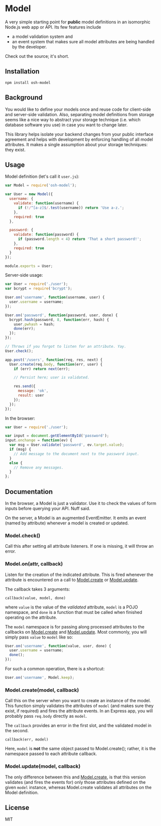 # Model

A very simple starting point for **public** model definitions in an
isomorphic Node.js web app or API. Its few features include

- a model validation system and
- an event system that makes sure all model attributes are being
  handled by the developer.

Check out the source; it's short.

## Installation

```
npm install osh-model
```

## Background

You would like to define your models once and reuse code for client-side and
server-side validation.  Also, separating model definitions from storage seems
like a nice way to abstract your storage technique (i.e.  which database
software you use) in case you want to change later.

This library helps isolate your backend changes from your public interface
agreement and helps with development by enforcing handling of all model
attributes.  It makes a single assumption about your storage techniques:
they exist.

## Usage

Model definition (let's call it `user.js`):

```js
var Model = require('osh-model');

var User = new Model({
  username: {
    validate: function(username) {
      if (!/^[a-z]$/.test(username)) return 'Use a-z.';
    },
    required: true
  },

  password: {
    validate: function(password) {
      if (password.length < 4) return 'That a short password!';
    },
    required: true
  }
});

module.exports = User;
```

Server-side usage:

```js
var User = require('./user');
var bcrypt = require('bcrypt');

User.on('username', function(username, user) {
  user.username = username;
});

User.on('password', function(password, user, done) {
  bcrypt.hash(password, 8, function(err, hash) {
    user.pwhash = hash;
    done(err);
  });
});

// Throws if you forgot to listen for an attribute. Yay.
User.check();

app.post('/users', function(req, res, next) {
  User.create(req.body, function(err, user) {
    if (err) return next(err);

    // Persist here; user is validated.

    res.send({
      message: 'ok',
      result: user
    });
  });
});
```


In the browser:

```js
var User = require('./user');

var input = document.getElementById('password');
input.onchange = function(ev) {
  var msg = User.validate('password', ev.target.value);
  if (msg) {
    // Add message to the document next to the password input.
  }
  else {
    // Remove any messages.
  }
};
```

## Documentation

In the browser, a Model is just a validator. Use it to check the values
of form inputs before querying your API. Nuff said.

On the server, a Model is an augmented EventEmitter. It emits an event
(named by attribute) whenever a model is created or updated.

### Model.check()

Call this after setting all attribute listeners. If one is missing,
it will throw an error.

### Model.on(attr, callback)

Listen for the creation of the indicated attribute. This is fired whenever the
attribute is encountered on a call to
[Model.create](#modelcreatemodel-callback) or
[Model.update](#modelupdatemodel-callback).

The callback takes 3 arguments:

```
callback(value, model, done)
```

where `value` is the value of the *validated* attribute,
`model` is a POJO namespace, and `done` is a function that must be called
when finished operating on the attribute.

The `model` namespace is for passing along processed attributes to the
callbacks on [Model.create](#modelcreatemodel-callback) and
[Model.update](#modelupdatemodel-callback). Most commonly, you will
simply pass `value` to `model` like so:

```js
User.on('username', function(value, user, done) {
  user.username = username;
  done();
});
```

For such a common operation, there is a shortcut:

```js
User.on('username', Model.keep);
```

### Model.create(model, callback)

Call this on the server when you want to create an instance of the model. This
function simply validates the attributes of `model` (and makes sure they exist,
if required) and fires the attribute events.  In an Express app, you will
probably pass `req.body` directly as `model`.

The `callback` provides an error in the first slot, and the validated
model in the second.

```
callback(err, model)
```

Here, `model` is **not** the same object passed to Model.create(); rather,
it is the namespace passed to each attribute callback.

### Model.update(model, callback)

The only difference between this and
[Model.create](#modelcreatemodel-callback), is that this version validates (and
fires the events for) only those attributes defined on the given `model`
instance, whereas Model.create validates all attributes on the Model
definition.


## License

MIT
